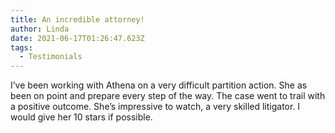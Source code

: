 ```yaml
---
title: An incredible attorney!
author: Linda
date: 2021-06-17T01:26:47.623Z
tags:
  - Testimonials
---
```

I’ve been working with Athena on a very difficult partition action. She as been on point and prepare every step of the way. The case went to trail with a positive outcome. She’s impressive to watch, a very skilled litigator. I would give her 10 stars if possible.